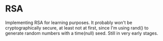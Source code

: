 # RSA
Implementing RSA for learning purposes.
It probably won't be cryptographically secure, at least not at first, since I'm using rand() to generate random numbers with a time(null) seed.
Still in very early stages.
